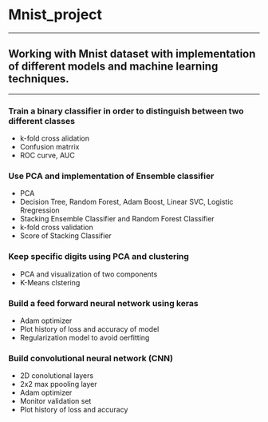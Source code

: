 # Mnist_project

- - - - - - - - - - - - - - - - - - - - - - - - - - - - - - - -

## Working with Mnist dataset with implementation of different models and machine learning techniques.

- - - - - - - - - - - - - - - - - - - - - - - - - - - - - - - -

###  Train a binary classifier in order to distinguish between two different classes
- k-fold cross alidation
- Confusion matrrix
- ROC curve, AUC


### Use PCA and implementation of Ensemble classifier
- PCA 
- Decision Tree, Random Forest, Adam Boost, Linear SVC, Logistic Rregression
- Stacking Ensemble Classifier and Random Forest Classifier
- k-fold cross validation
- Score of Stacking Classifier


### Keep specific digits using PCA and clustering
  - PCA and visualization of two components
  - K-Means clstering
 

### Build a feed forward neural network using keras
  - Adam optimizer
  - Plot history of loss and accuracy of model
  - Regularization model to avoid oerfitting
 

### Build convolutional neural network (CNN) 
- 2D conolutional layers
- 2x2 max ppooling layer
- Adam optimizer
- Monitor validation set
- Plot history of loss and accuracy
